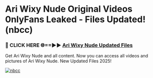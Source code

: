 # Ari Wixy Nude Original Videos 0nlyFans Leaked - Files Updated! (nbcc)

<h3>🔴 CLICK HERE 🌐==►► <a href="https://tinyurl.com/yrmya6cz" rel="nofollow">Ari Wixy Nude Updated Files</a></h3>

Get Ari Wixy Nude and all content. Now you can access all videos and pictures of Ari Wixy Nude. New Updated Files 2025!

[![nbcc](https://i.imgur.com/FMdXYCs.gif)](https://tinyurl.com/yrmya6cz)
